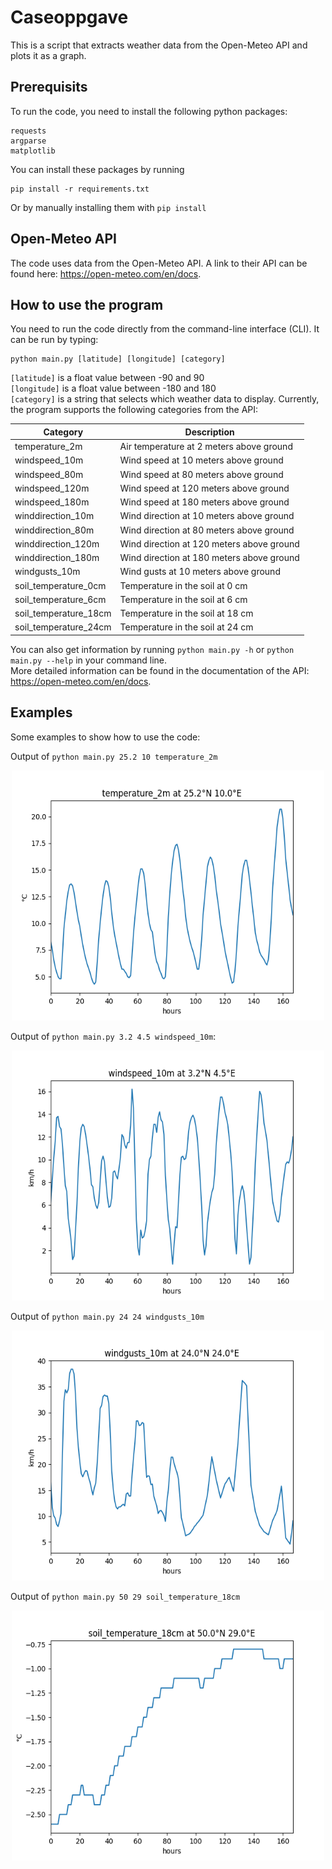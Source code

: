 # Caseoppgave
This is a script that extracts weather data from the Open-Meteo API and plots it as a graph.

## Prerequisits
To run the code, you need to install the following python packages:

```
requests
argparse
matplotlib
```
You can install these packages by running

```
pip install -r requirements.txt
```

Or by manually installing them with `pip install`

## Open-Meteo API
The code uses data from the Open-Meteo API. A link to their API can be found here: https://open-meteo.com/en/docs.

## How to use the program
You need to run the code directly from the command-line interface (CLI). It can be run by typing:

```
python main.py [latitude] [longitude] [category]
```

`[latitude]` is a float value between -90 and 90 \
`[longitude]` is a float value between -180 and 180 \
`[category]` is a string that selects which weather data to display. Currently, the program supports the following categories from the API:

| Category | Description |
| --- | --- |
| temperature_2m | Air temperature at 2 meters above ground |
| windspeed_10m | Wind speed at 10 meters above ground |
| windspeed_80m | Wind speed at 80 meters above ground |
| windspeed_120m | Wind speed at 120 meters above ground |
| windspeed_180m | Wind speed at 180 meters above ground |
| winddirection_10m | Wind direction at 10 meters above ground |
| winddirection_80m | Wind direction at 80 meters above ground |
| winddirection_120m | Wind direction at 120 meters above ground |
| winddirection_180m | Wind direction at 180 meters above ground |
| windgusts_10m | Wind gusts at 10 meters above ground |
| soil_temperature_0cm | Temperature in the soil at 0 cm |
| soil_temperature_6cm | Temperature in the soil at 6 cm  |
| soil_temperature_18cm | Temperature in the soil at 18 cm  |
| soil_temperature_24cm | Temperature in the soil at 24 cm  |

You can also get information by running `python main.py -h` or `python main.py --help` in your command line. \
More detailed information can be found in the documentation of the API: https://open-meteo.com/en/docs.

## Examples
Some examples to show how to use the code:

Output of `python main.py 25.2 10 temperature_2m`
<p align = "center">
<img width = "500" height = "400" src = "images/temperature_2m.png">
</p>

Output of `python main.py 3.2 4.5 windspeed_10m`:
<p align = "center">
<img width = "500" height = "400" src = "images/windspeed_10m.png">
</p>

Output of `python main.py 24 24 windgusts_10m`
<p align = "center">
<img width = "500" height = "400" src = "images/windgusts_10m.png">
</p>

Output of `python main.py 50 29 soil_temperature_18cm`
<p align = "center">
<img width = "500" height = "400" src = "images/soil_temperature_18cm.png">
</p>


